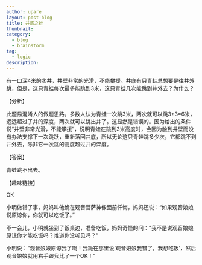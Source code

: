 ```yaml
---
author: upare
layout: post-blog
title: 井底之蛙
thumbnail:
category:
  - blog
  - brainstorm
tag:
  - logic
description: 
---
```

有一口深4米的水井，井壁非常的光滑，不能攀援。井底有只青蛙总想要是往井外跳，但是，这只青蛙每次最多能跳到3米，这只青蛙几次能跳到井外去？为什么？

【分析】

此题易混淆人的做题思路。多数人认为青蛙一次跳3米，两次就可以跳3+3=6米，远远超过了井的深度，两次就可以跳出井了。这显然是错误的。因为给出的条件说“井壁非常光滑，不能攀援”，说明青蛙在跳到3米高度时，会因为触到井壁而没有办法支撑下一次跳跃，重新落回井底，所以无论这只青蛙跳多少次，它都跳不到井外去，除非它一次跳的高度超过井的深度。

【答案】

青蛙跳不出去。

【趣味链接】

OK

小明做错了事，妈妈叫他跪在观音菩萨神像面前忏悔，妈妈还说：“如果观音娘娘说原谅你，你就可以吃饭了。”

不一会儿，小明就坐到了饭桌边，准备吃饭，妈妈奇怪的问：“我不是说观音娘娘原谅你才能吃饭吗？难道你没听见吗？”

小明说：“观音娘娘原谅我了啊！我跪在那里说‘观音娘娘我错了，我想吃饭’，然后观音娘娘就用右手跟我比了一个OK！”